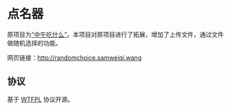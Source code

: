 # 点名器

原项目为[“中午吃什么”](https://github.com/huangyafei/chishenme)。本项目对原项目进行了拓展，增加了上传文件，通过文件做随机选择的功能。

网页链接：http://randomchoice.samweiqi.wang

## 协议

基于 [WTFPL](https://en.wikipedia.org/wiki/WTFPL) 协议开源。
